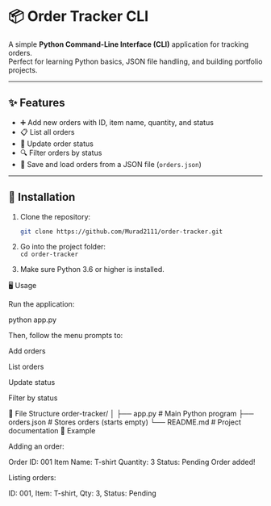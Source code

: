 # 📦 Order Tracker CLI

A simple **Python Command-Line Interface (CLI)** application for tracking orders.  
Perfect for learning Python basics, JSON file handling, and building portfolio projects.

---

## ✨ Features
- ➕ Add new orders with ID, item name, quantity, and status  
- 📋 List all orders  
- 🔄 Update order status  
- 🔍 Filter orders by status  
- 💾 Save and load orders from a JSON file (`orders.json`)

---

## 🚀 Installation

1. Clone the repository:
   ```bash
   git clone https://github.com/Murad2111/order-tracker.git

2. Go into the project folder:  
   `cd order-tracker`  

3. Make sure Python 3.6 or higher is installed.  

🖥 Usage

Run the application:

python app.py


Then, follow the menu prompts to:

Add orders

List orders

Update status

Filter by status

📂 File Structure
order-tracker/
│
├── app.py        # Main Python program
├── orders.json   # Stores orders (starts empty)
└── README.md     # Project documentation
📸 Example

Adding an order:

Order ID: 001
Item Name: T-shirt
Quantity: 3
Status: Pending
Order added!


Listing orders:

ID: 001, Item: T-shirt, Qty: 3, Status: Pending
